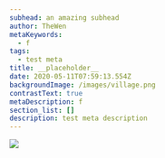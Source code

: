 ```yaml
---
subhead: an amazing subhead
author: TheWen
metaKeywords:
  - f
tags:
  - test meta
title: __placeholder__
date: 2020-05-11T07:59:13.554Z
backgroundImage: /images/village.png
contrastText: true
metaDescription: f
section_list: []
description: test meta description
---
```

![](/images/capture-d’écran-2019-11-14-à-13.04.17.png)